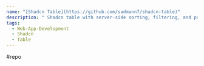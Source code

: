 ```yaml
---
name: "[Shadcn Table](https://github.com/sadmann7/shadcn-table)"
description: " Shadcn table with server-side sorting, filtering, and pagination."
tags:
  - Web-App-Development
  - Shadcn
  - Table
---
```

#repo